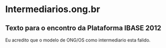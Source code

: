 # Intermediarios.ong.br
## Texto para o encontro da Plataforma IBASE 2012

Eu acredito que o modelo de ONG/OS como intermediario esta falido.